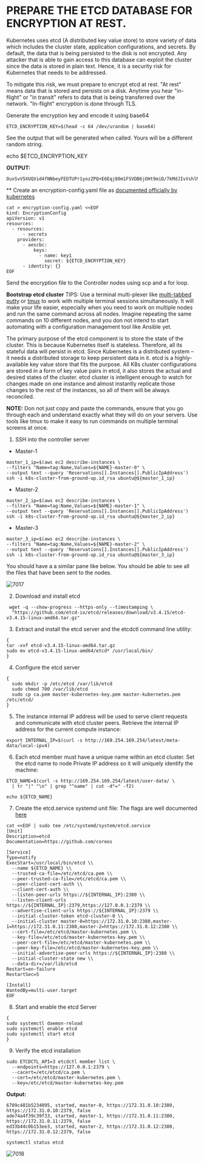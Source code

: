 # PREPARE THE ETCD DATABASE FOR ENCRYPTION AT REST.

Kubernetes uses etcd (A distributed key value store) to store variety of data which includes the cluster state, application 
configurations, and secrets. By default, the data that is being persisted to the disk is not encrypted. Any attacker that is able to
gain access to this database can exploit the cluster since the data is stored in plain text. Hence, it is a security risk for Kubernetes
that needs to be addressed.

To mitigate this risk, we must prepare to encrypt etcd at rest. "At rest" means data that is stored and persists on a disk. Anytime you
hear "in-flight" or "in transit" refers to data that is being transferred over the network. "In-flight" encryption is done through TLS.

Generate the encryption key and encode it using base64

```
ETCD_ENCRYPTION_KEY=$(head -c 64 /dev/urandom | base64) 
```

See the output that will be generated when called. Yours will be a different random string.

echo $ETCD_ENCRYPTION_KEY

**OUTPUT:**

```
OuxSvV5XUQVid4fNNbeyFEDTUPr1yozZPQ+E6Eqj80m1FSVDB6jOHt9miD/7kMdJIvVshlMgxY80wFajlqItug===$
```

** Create an encryption-config.yaml file as 
[documented officially by kubernetes](https://kubernetes.io/docs/tasks/administer-cluster/encrypt-data/#understanding-the-encryption-at-rest-configuration)


```
cat > encryption-config.yaml <<EOF
kind: EncryptionConfig
apiVersion: v1
resources:
  - resources:
      - secrets
    providers:
      - aescbc:
          keys:
            - name: key1
              secret: ${ETCD_ENCRYPTION_KEY}
      - identity: {}
EOF
```

Send the encryption file to the Controller nodes using scp and a for loop.

**Bootstrap etcd cluster**
TIPS: Use a terminal multi-plexer like [multi-tabbed putty](https://youtu.be/0c1cWrMnZlc) or [tmux](https://youtu.be/Yl7NFenTgIo) to
work with multiple terminal sessions simultaneously. It will make your life easier, especially when you need to work on multiple 
nodes and run the same command across all nodes. Imagine repeating the same commands on 10 different nodes, and you don not intend
to start automating with a configuration management tool like Ansible yet.

The primary purpose of the etcd component is to store the state of the cluster. This is because Kubernetes itself is stateless.
Therefore, all its stateful data will persist in etcd. Since Kubernetes is a distributed system – it needs a distributed storage
to keep persistent data in it. etcd is a highly-available key value store that fits the purpose. All K8s cluster configurations
are stored in a form of key value pairs in etcd, it also stores the actual and desired states of the cluster. etcd cluster is
intelligent enough to watch for changes made on one instance and almost instantly replicate those changes to the rest of the
instances, so all of them will be always reconciled.

**NOTE:** Don not just copy and paste the commands, ensure that you go through each and understand exactly what they will do on your
servers. Use tools like tmux to make it easy to run commands on multiple terminal screens at once.

1. SSH into the controller server

- Master-1

```
master_1_ip=$(aws ec2 describe-instances \
--filters "Name=tag:Name,Values=${NAME}-master-0" \
--output text --query 'Reservations[].Instances[].PublicIpAddress')
ssh -i k8s-cluster-from-ground-up.id_rsa ubuntu@${master_1_ip}
```

- Master-2

```
master_2_ip=$(aws ec2 describe-instances \
--filters "Name=tag:Name,Values=${NAME}-master-1" \
--output text --query 'Reservations[].Instances[].PublicIpAddress')
ssh -i k8s-cluster-from-ground-up.id_rsa ubuntu@${master_2_ip}
```

- Master-3

```
master_3_ip=$(aws ec2 describe-instances \
--filters "Name=tag:Name,Values=${NAME}-master-2" \
--output text --query 'Reservations[].Instances[].PublicIpAddress')
ssh -i k8s-cluster-from-ground-up.id_rsa ubuntu@${master_3_ip}
```

You should have a a similar pane like below. You should be able to see all the files that have been sent to the nodes.

![7017](https://user-images.githubusercontent.com/85270361/210205971-b0fd812f-d764-4ed9-9e9f-9c9c98b4d378.PNG)


2. Download and install etcd

```
 wget -q --show-progress --https-only --timestamping \
  "https://github.com/etcd-io/etcd/releases/download/v3.4.15/etcd-v3.4.15-linux-amd64.tar.gz"
```

3. Extract and install the etcd server and the etcdctl command line utility:

```
{
tar -xvf etcd-v3.4.15-linux-amd64.tar.gz
sudo mv etcd-v3.4.15-linux-amd64/etcd* /usr/local/bin/
}
```

4. Configure the etcd server

```
{
  sudo mkdir -p /etc/etcd /var/lib/etcd
  sudo chmod 700 /var/lib/etcd
  sudo cp ca.pem master-kubernetes-key.pem master-kubernetes.pem /etc/etcd/
}
```

5. The instance internal IP address will be used to serve client requests and communicate with etcd cluster peers. Retrieve the
 internal IP address for the current compute instance:
 
 ```
 export INTERNAL_IP=$(curl -s http://169.254.169.254/latest/meta-data/local-ipv4)
 ```
 
 6. Each etcd member must have a unique name within an etcd cluster. Set the etcd name to node Private IP address so it will uniquely 
 identify the machine:

```
ETCD_NAME=$(curl -s http://169.254.169.254/latest/user-data/ \
  | tr "|" "\n" | grep "^name" | cut -d"=" -f2)

echo ${ETCD_NAME}
```

7. Create the etcd.service systemd unit file:
The flags are well documented [here](https://www.bookstack.cn/read/etcd-3.2.17-en/717bafd59fa87192.md)

```
cat <<EOF | sudo tee /etc/systemd/system/etcd.service
[Unit]
Description=etcd
Documentation=https://github.com/coreos

[Service]
Type=notify
ExecStart=/usr/local/bin/etcd \\
  --name ${ETCD_NAME} \\
  --trusted-ca-file=/etc/etcd/ca.pem \\
  --peer-trusted-ca-file=/etc/etcd/ca.pem \\
  --peer-client-cert-auth \\
  --client-cert-auth \\
  --listen-peer-urls https://${INTERNAL_IP}:2380 \\
  --listen-client-urls https://${INTERNAL_IP}:2379,https://127.0.0.1:2379 \\
  --advertise-client-urls https://${INTERNAL_IP}:2379 \\
  --initial-cluster-token etcd-cluster-0 \\
  --initial-cluster master-0=https://172.31.0.10:2380,master-1=https://172.31.0.11:2380,master-2=https://172.31.0.12:2380 \\
  --cert-file=/etc/etcd/master-kubernetes.pem \\
  --key-file=/etc/etcd/master-kubernetes-key.pem \\
  --peer-cert-file=/etc/etcd/master-kubernetes.pem \\
  --peer-key-file=/etc/etcd/master-kubernetes-key.pem \\
  --initial-advertise-peer-urls https://${INTERNAL_IP}:2380 \\
  --initial-cluster-state new \\
  --data-dir=/var/lib/etcd
Restart=on-failure
RestartSec=5

[Install]
WantedBy=multi-user.target
EOF
```

8. Start and enable the etcd Server

```
{
sudo systemctl daemon-reload
sudo systemctl enable etcd
sudo systemctl start etcd
}
```

9. Verify the etcd installation

```
sudo ETCDCTL_API=3 etcdctl member list \
  --endpoints=https://127.0.0.1:2379 \
  --cacert=/etc/etcd/ca.pem \
  --cert=/etc/etcd/master-kubernetes.pem \
  --key=/etc/etcd/master-kubernetes-key.pem
```


**Output:** 
```
6709c481b5234095, started, master-0, https://172.31.0.10:2380, https://172.31.0.10:2379, false
ade74a4f39c39f33, started, master-1, https://172.31.0.11:2380, https://172.31.0.11:2379, false
ed33b44c0b153ee3, started, master-2, https://172.31.0.12:2380, https://172.31.0.12:2379, false
```


```
systemctl status etcd
```

![7018](https://user-images.githubusercontent.com/85270361/210208317-3f56bbad-6ad4-49e7-a371-0eebce37fdc6.PNG)
